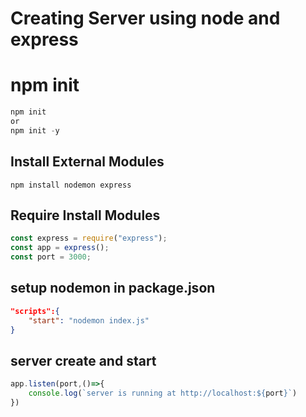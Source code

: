 # Creating Server using node and express
# npm init
```javascript 
npm init
or
npm init -y 
```
## Install External Modules
    npm install nodemon express
## Require Install Modules
```javascript
const express = require("express");
const app = express();
const port = 3000;
```
## setup nodemon in package.json
```json
"scripts":{
    "start": "nodemon index.js"
}
```
## server create and start
```javascript
app.listen(port,()=>{
    console.log(`server is running at http://localhost:${port}`)
})
```